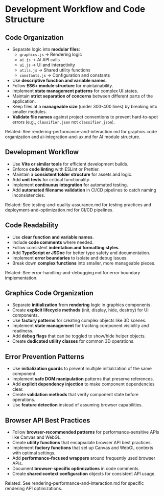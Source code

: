 # Development Workflow and Code Structure

## Code Organization
- Separate logic into **modular files**:
  - `graphics.js` → Rendering logic
  - `ai.js` → AI API calls
  - `ui.js` → UI and interactivity
  - `utils.js` → Shared utility functions
  - `constants.js` → Configuration and constants
- Use **descriptive function and variable names**.
- Follow **ES6+ module structure** for maintainability.
- Implement **state management patterns** for complex UI states.
- Maintain **strict separation of concerns** between different parts of the application.
- Keep files at a **manageable size** (under 300-400 lines) by breaking into smaller modules.
- **Validate file names** against project conventions to prevent hard-to-spot errors (e.g., `classifier.json` not `classifier,json`).

Related: See rendering-performance-and-interaction.md for graphics code organization and ai-integration-and-ux.md for AI module structure.

## Development Workflow
- Use **Vite or similar tools** for efficient development builds.
- Enforce **code linting** with ESLint or Prettier.
- Maintain a **consistent folder structure** for assets and logic.
- Add **unit tests** for critical functionality.
- Implement **continuous integration** for automated testing.
- Add **automated filename validation** in CI/CD pipelines to catch naming inconsistencies.

Related: See testing-and-quality-assurance.md for testing practices and deployment-and-optimization.md for CI/CD pipelines.

## Code Readability
- Use **clear function and variable names**.
- Include **code comments** where needed.
- Follow consistent **indentation and formatting styles**.
- Add **TypeScript or JSDoc** for better type safety and documentation.
- Implement **error boundaries** to isolate and debug issues.
- Break down **complex functions** into smaller, more manageable pieces.

Related: See error-handling-and-debugging.md for error boundary implementation.

## Graphics Code Organization
- Separate **initialization** from **rendering** logic in graphics components.
- Create **explicit lifecycle methods** (init, display, hide, destroy) for UI components.
- Use **factory patterns** for creating complex objects like 3D scenes.
- Implement **state management** for tracking component visibility and readiness.
- Add **debug flags** that can be toggled to show/hide helper objects.
- Create **dedicated utility classes** for common 3D operations.

## Error Prevention Patterns
- Use **initialization guards** to prevent multiple initialization of the same component.
- Implement **safe DOM manipulation** patterns that preserve references.
- Add **explicit dependency injection** to make component dependencies clear.
- Create **validation methods** that verify component state before operations.
- Use **feature detection** instead of assuming browser capabilities.

## Browser API Best Practices
- Follow **browser-recommended patterns** for performance-sensitive APIs like Canvas and WebGL.
- Create **utility functions** that encapsulate browser API best practices.
- Implement **factory functions** that set up Canvas and WebGL contexts with optimal settings.
- Add **performance-focused wrappers** around frequently used browser APIs.
- Document **browser-specific optimizations** in code comments.
- Create **shared context configuration** objects for consistent API usage.

Related: See rendering-performance-and-interaction.md for specific rendering API optimizations.
